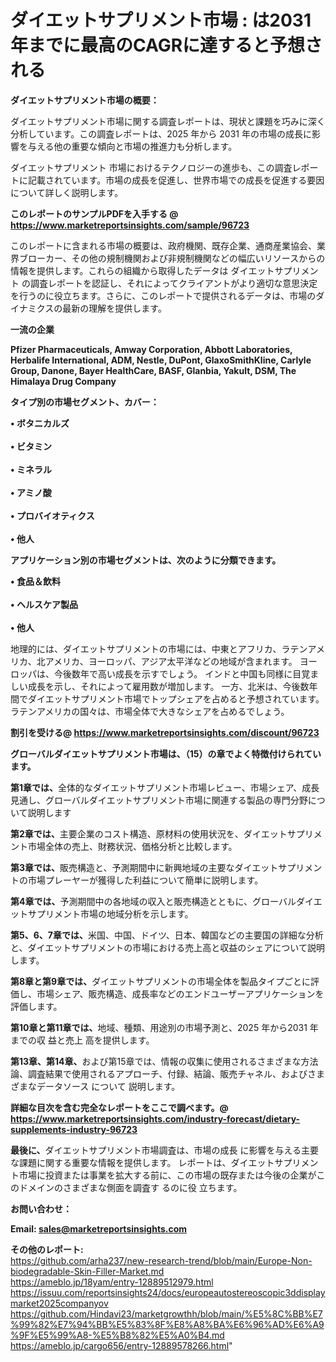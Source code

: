 # ダイエットサプリメント市場 : は2031年までに最高のCAGRに達すると予想される

<strong><b>ダイエットサプリメント市場の概要：</b></strong>

ダイエットサプリメント市場に関する調査レポートは、現状と課題を巧みに深く分析しています。この調査レポートは、2025 年から 2031 年の市場の成長に影響を与える他の重要な傾向と市場の推進力も分析します。

ダイエットサプリメント 市場におけるテクノロジーの進歩も、この調査レポートに記載されています。市場の成長を促進し、世界市場での成長を促進する要因について詳しく説明します。

<strong>このレポートのサンプルPDFを入手する @ <a href=https://www.marketreportsinsights.com/sample/96723>https://www.marketreportsinsights.com/sample/96723</a></strong>

このレポートに含まれる市場の概要は、政府機関、既存企業、通商産業協会、業界ブローカー、その他の規制機関および非規制機関などの幅広いリソースからの情報を提供します。これらの組織から取得したデータは ダイエットサプリメント の調査レポートを認証し、それによってクライアントがより適切な意思決定を行うのに役立ちます。さらに、このレポートで提供されるデータは、市場のダイナミクスの最新の理解を提供します。

<strong>一流の企業</strong>

<strong><b>Pfizer Pharmaceuticals, Amway Corporation, Abbott Laboratories, Herbalife International, ADM, Nestle, DuPont, GlaxoSmithKline, Carlyle Group, Danone, Bayer HealthCare, BASF, Glanbia, Yakult, DSM, The Himalaya Drug Company</b></strong>

<strong><b>タイプ別の市場セグメント、カバー：</b></strong>

<strong>• ボタニカルズ<br><br>• ビタミン<br><br>• ミネラル<br><br>• アミノ酸<br><br>• プロバイオティクス<br><br>• 他人</strong>

<strong><b>アプリケーション別の市場セグメントは、次のように分類できます。</b></strong>

<strong>• 食品＆飲料<br><br>• ヘルスケア製品<br><br>• 他人</strong>

 地理的には、ダイエットサプリメントの市場には、中東とアフリカ、ラテンアメリカ、北アメリカ、ヨーロッパ、アジア太平洋などの地域が含まれます。 ヨーロッパは、今後数年で高い成長を示すでしょう。 インドと中国も同様に目覚ましい成長を示し、それによって雇用数が増加します。 一方、北米は、今後数年間でダイエットサプリメント市場でトップシェアを占めると予想されています。 ラテンアメリカの国々は、市場全体で大きなシェアを占めるでしょう。

<strong>割引を受ける@ <a href=https://www.marketreportsinsights.com/discount/96723>https://www.marketreportsinsights.com/discount/96723</a></strong>

<strong><b>グローバルダイエットサプリメント市場は、（15）の章でよく特徴付けられています。</b></strong>

<strong><b>第</b></strong><strong><b>1章では、</b></strong>全体的なダイエットサプリメント市場レビュー、市場シェア、成長見通し、グローバルダイエットサプリメント市場に関連する製品の専門分野について説明します

<strong><b>第2章では、</b></strong>主要企業のコスト構造、原材料の使用状況を、ダイエットサプリメント市場全体の売上、財務状況、価格分析と比較します。

<strong><b>第3章では、</b></strong>販売構造と、予測期間中に新興地域の主要なダイエットサプリメントの市場プレーヤーが獲得した利益について簡単に説明します。

<strong><b>第4章では、</b></strong>予測期間中の各地域の収入と販売構造とともに、グローバルダイエットサプリメント市場の地域分析を示します。

<strong><b>第5、6、7章では、</b></strong>米国、中国、ドイツ、日本、韓国などの主要国の詳細な分析と、ダイエットサプリメントの市場における売上高と収益のシェアについて説明します。

<strong><b>第8章と第9章では、</b></strong>ダイエットサプリメントの市場全体を製品タイプごとに評価し、市場シェア、販売構造、成長率などのエンドユーザーアプリケーションを評価します。

<strong><b>第10章と第11章では、</b></strong>地域、種類、用途別の市場予測と、2025 年から2031 年までの収 益と売上 高を提供します。

<strong><b>第13章、第14章、</b></strong>および第15章では、情報の収集に使用されるさまざまな方法論、調査結果で使用されるアプローチ、付録、結論、販売チャネル、およびさまざまなデータソース について 説明します。

<strong>詳細な目次を含む完全なレポートをここで調べます。@ <a href=https://www.marketreportsinsights.com/industry-forecast/dietary-supplements-industry-96723>https://www.marketreportsinsights.com/industry-forecast/dietary-supplements-industry-96723</a></strong>

<strong><b>最後に、</b></strong>ダイエットサプリメント市場調査は、市場の成長 に影響を</a>与える主要な課題に関する重要な情報を提供します。 レポートは、ダイエットサプリメント市場に投資または事業を拡大する前に、この市場の既存または今後の企業がこのドメインのさまざまな側面を調査す るのに役 立ちます。

<strong><b>お問い合わせ：</b></strong>

<strong>Email: </strong><a href=mailto:sales@marketreportsinsights.com><strong>sales@marketreportsinsights.com</strong></a>

<strong>その他のレポート:</strong>
<br>
<a href=https://github.com/arha237/new-research-trend/blob/main/Europe-Non-biodegradable-Skin-Filler-Market.md>https://github.com/arha237/new-research-trend/blob/main/Europe-Non-biodegradable-Skin-Filler-Market.md</a>
<br>
<a href=https://ameblo.jp/18yam/entry-12889512979.html>https://ameblo.jp/18yam/entry-12889512979.html</a>
<br>
<a href=https://issuu.com/reportsinsights24/docs/europeautostereoscopic3ddisplaymarket2025companyov>https://issuu.com/reportsinsights24/docs/europeautostereoscopic3ddisplaymarket2025companyov</a>
<br>
<a href=https://github.com/Hindavi23/marketgrowthh/blob/main/%E5%8C%BB%E7%99%82%E7%94%BB%E5%83%8F%E8%A8%BA%E6%96%AD%E6%A9%9F%E5%99%A8-%E5%B8%82%E5%A0%B4.md>https://github.com/Hindavi23/marketgrowthh/blob/main/%E5%8C%BB%E7%99%82%E7%94%BB%E5%83%8F%E8%A8%BA%E6%96%AD%E6%A9%9F%E5%99%A8-%E5%B8%82%E5%A0%B4.md</a>
<br>
<a href=https://ameblo.jp/cargo656/entry-12889578266.html>https://ameblo.jp/cargo656/entry-12889578266.html</a>"
